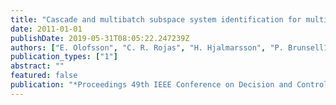 ```yaml
---
title: "Cascade and multibatch subspace system identification for multivariate vacuum-plasma response characterisation"
date: 2011-01-01
publishDate: 2019-05-31T08:05:22.247239Z
authors: ["E. Olofsson", "C. R. Rojas", "H. Hjalmarsson", "P. Brunsell1", "J. R. Drake"]
publication_types: ["1"]
abstract: ""
featured: false
publication: "*Proceedings 49th IEEE Conference on Decision and Control*"
---
```


